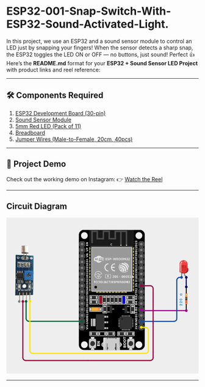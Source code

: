 # ESP32-001-Snap-Switch-With-ESP32-Sound-Activated-Light.
In this project, we use an ESP32 and a sound sensor module to control an LED just by snapping your fingers! When the sensor detects a sharp snap, the ESP32 toggles the LED ON or OFF — no buttons, just sound!
Perfect 👍 Here’s the **README.md** format for your **ESP32 + Sound Sensor LED Project** with product links and reel reference:

---
## 🛠 Components Required

1. [ESP32 Development Board (30-pin)](https://robocraze.com/products/nodemcu-32-wifi-bluetooth-esp32-development-board30-pin?_pos=3&_psq=ESP32&_ss=e&_v=1.0)
2. [Sound Sensor Module](https://robocraze.com/products/sound-sensor-module?_pos=1&_psq=SOUND+SENSOR+MODULE&_ss=e&_v=1.0)
3. [5mm Red LED (Pack of 11)](https://robocraze.com/products/5mm-red-led-pack-of-11?_pos=2&_sid=50b0f0e3d&_ss=r)
4. [Breadboard](https://robocraze.com/products/breadboard?_pos=3&_psq=BREADBOARD&_ss=e&_v=1.0)
5. [Jumper Wires (Male-to-Female, 20cm, 40pcs)](https://robocraze.com/products/f2m-jumper-wires-20cm-40pcs?_pos=1&_psq=JUMPER+WIRES&_ss=e&_v=1.0)

---

## 🎥 Project Demo

Check out the working demo on Instagram:
👉 [Watch the Reel](https://www.instagram.com/reel/DNZp-rYvo_c/?igsh=eDA2bWY4OWdrbzVp)

---
## Circuit Diagram
![Snap Switch Circuit](./snap_switch_circuit_diagram.png)

---

